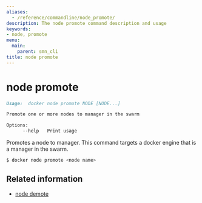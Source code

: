 ```yaml
---
aliases:
  - /reference/commandline/node_promote/
description: The node promote command description and usage
keywords:
- node, promote
menu:
  main:
    parent: smn_cli
title: node promote
---
```


# node promote

```markdown
Usage:  docker node promote NODE [NODE...]

Promote one or more nodes to manager in the swarm

Options:
      --help   Print usage
```

Promotes a node to manager. This command targets a docker engine that is a manager in the swarm.


```bash
$ docker node promote <node name>
```

## Related information

* [node demote](node_demote.md)
